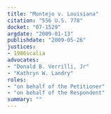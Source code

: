 ```yaml
---
title: "Montejo v. Louisiana"
citation: "556 U.S. 778"
docket: "07-1529"
argdate: "2009-01-13"
publishdate: "2009-05-26"
justices:
- 1986scalia
advocates:
- "Donald B. Verrilli, Jr"
- "Kathryn W. Landry"
roles:
- "on behalf of the Petitioner"
- "on behalf of the Respondent"
summary: ""
---
```


